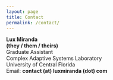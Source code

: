 ```yaml
---
layout: page
title: Contact
permalink: /contact/
---
```


<strong>Lux Miranda</strong><br />
<strong>(they / them / theirs)</strong><br />
Graduate Assistant<br />
Complex Adaptive Systems Laboratory<br />
University of Central Florida<br />
Email: <strong>contact (at) luxmiranda (dot) com</strong>

